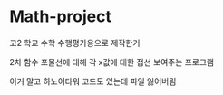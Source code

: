 # Math-project

고2 학교 수학 수행평가용으로 제작한거

2차 함수 포물선에 대해 각 x값에 대한 접선 보여주는 프로그램

이거 말고 하노이타워 코드도 있는데 파일 잃어버림
